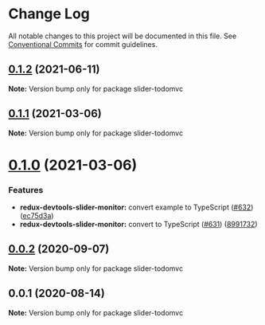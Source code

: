 # Change Log

All notable changes to this project will be documented in this file.
See [Conventional Commits](https://conventionalcommits.org) for commit guidelines.

## [0.1.2](https://github.com/reduxjs/redux-devtools/compare/slider-todomvc@0.1.1...slider-todomvc@0.1.2) (2021-06-11)

**Note:** Version bump only for package slider-todomvc

## [0.1.1](https://github.com/reduxjs/redux-devtools/compare/slider-todomvc@0.1.0...slider-todomvc@0.1.1) (2021-03-06)

**Note:** Version bump only for package slider-todomvc

# [0.1.0](https://github.com/reduxjs/redux-devtools/compare/slider-todomvc@0.0.2...slider-todomvc@0.1.0) (2021-03-06)

### Features

- **redux-devtools-slider-monitor:** convert example to TypeScript ([#632](https://github.com/reduxjs/redux-devtools/issues/632)) ([ec75d3a](https://github.com/reduxjs/redux-devtools/commit/ec75d3a4b62d0f4b8d52a739a7727142421cc261))
- **redux-devtools-slider-monitor:** convert to TypeScript ([#631](https://github.com/reduxjs/redux-devtools/issues/631)) ([8991732](https://github.com/reduxjs/redux-devtools/commit/89917320e5ecf33dc3625b05daa1e9fe120a783d))

## [0.0.2](https://github.com/calesce/redux-slider-monitor/compare/slider-todomvc@0.0.1...slider-todomvc@0.0.2) (2020-09-07)

**Note:** Version bump only for package slider-todomvc

## 0.0.1 (2020-08-14)

**Note:** Version bump only for package slider-todomvc
